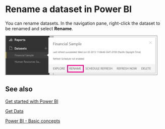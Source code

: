 ﻿<properties 
   pageTitle="Rename a dataset in Power BI"
   description="Rename a dataset in Power BI"
   services="powerbi" 
   documentationCenter="" 
   authors="v-aljenk" 
   manager="mblythe" 
   editor=""
   tags=""/>
 
<tags
   ms.service="powerbi"
   ms.devlang="NA"
   ms.topic="article"
   ms.tgt_pltfrm="NA"
   ms.workload="powerbi"
   ms.date="10/14/2015"
   ms.author="v-aljenk"/>

# Rename a dataset in Power BI

You can rename datasets. In the navigation pane, right-click the dataset to be renamed and select **Rename**.

![](media/powerbi-service-rename-a-dataset-in-power-bi/PBI_DatasetFlyoutRename.png)

## See also

[Get started with Power BI](http://support.powerbi.com/knowledgebase/articles/430814-get-started-with-power-bi)

[Get Data](http://support.powerbi.com/knowledgebase/articles/434354-get-data)

[Power BI - Basic concepts](http://support.powerbi.com/knowledgebase/articles/487029-power-bi-preview-basic-concepts)
